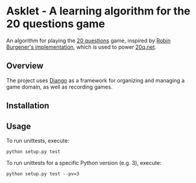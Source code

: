 Asklet - A learning algorithm for the 20 questions game
======

An algorithm for playing the
[20 questions](http://en.wikipedia.org/wiki/Twenty_Questions) game,
inspired by [Robin Burgener's implementation](http://www.google.com/patents/US20060230008?dq=Artificial+neural+network+guessing+method+and+game),
which is used to power [20q.net](http://www.20q.net/).

Overview
--------

The project uses [Django](https://www.djangoproject.com/) as a framework
for organizing and managing a game domain, as well as recording games.

Installation
------------

Usage
-----

To run unittests, execute:

    python setup.py test
    
To run unittests for a specific Python version (e.g. 3), execute:

    python setup.py test --pv=3